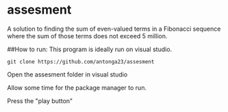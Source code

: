 # assesment
A solution to finding the sum of even-valued terms in a Fibonacci sequence where the sum of those terms does not exceed 5 million.

##How to run:
This program is ideally run on visual studio.

`
git clone https://github.com/antonga23/assesment
`

Open the assesment folder in visual studio

Allow some time for the package manager to run.

Press the "play button"
